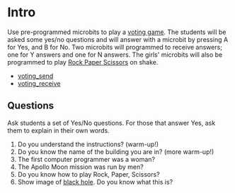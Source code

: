 # Intro

Use pre-programmed microbits to play a [voting game](https://makecode.microbit.org/projects/voting-machine). The students will be asked some yes/no questions and will answer with a microbit by pressing A for Yes, and B for No. Two microbits will programmed to receive answers; one for Y answers and one for N answers. The girls' microbits will also be programmed to play [Rock Paper Scissors](https://makecode.microbit.org/projects/rock-paper-scissors) on shake.

* [voting_send](https://github.com/gritcoding/microbit/blob/master/js/voting_send_with_rps.js)
* [voting_receive](https://github.com/gritcoding/microbit/blob/master/js/voting_receive.js)

## Questions

Ask students a set of Yes/No questions. For those that answer Yes, ask them to explain in their own words.

1. Do you understand the instructions? (warm-up!)
1. Do you know the name of the building you are in?  (more warm-up!)
1. The first computer programmer was a woman?
1. The Apollo Moon mission was run by men?
1. Do you know how to play Rock, Paper, Scissors?
1. Show image of [black hole](https://www.bbc.com/news/science-environment-47873592). Do you know what this is?
